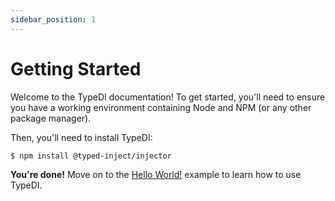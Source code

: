 ```yaml
---
sidebar_position: 1
---
```


# Getting Started

Welcome to the TypeDI documentation! To get started, you'll need to ensure you have a working
environment containing Node and NPM (or any other package manager).

Then, you'll need to install TypeDI:

```sh
$ npm install @typed-inject/injector
```

__You're done!__ Move on to the [Hello World!](./examples/hello-world) example to learn how to use TypeDI.
